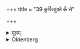 +++
title = "39 कुर्वित्युक्ते कँ से"

+++

<details><summary>मूलम्</summary>

कुर्वित्युक्ते कँ से चरू समवदाय मेक्षणेनोपघातं जुहुयात्स्वाहा सोमाय पितृमत इति पूर्वां स्वाहाग्नये कव्यवाहनाय इत्युत्तराम् ३९
</details>

<details><summary>Oldenberg</summary>

39. After they have replied, 'Offer it,' he should cut off (the prescribed portions) from the two messes of cooked food (Sūtra 14), (and should put those portions) into the brazen vessel. He then should sacrifice, picking out (portions of the Havis) with the pot-ladle, the first (oblation) with (the words), 'Svāhā to Soma Pitṛmat,' the second with (the words), 'Svāhā to Agni Kavyavāhana' (MB. II, 3, 1. 2).
</details>
